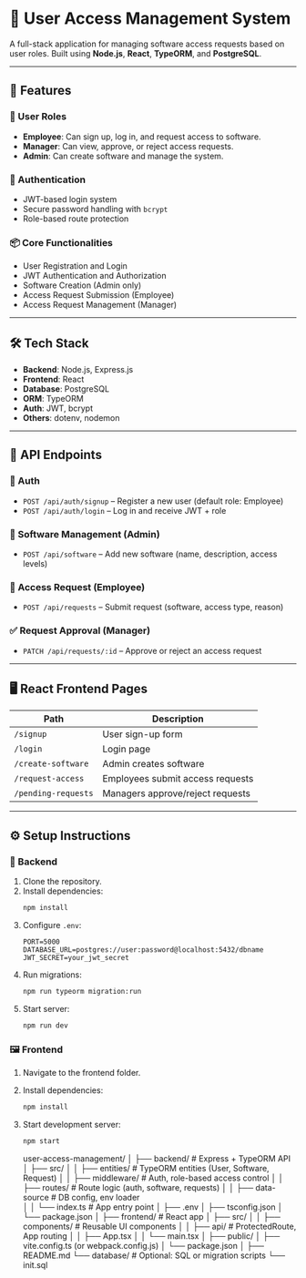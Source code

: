 
# 🧭 User Access Management System

A full-stack application for managing software access requests based on user roles. Built using **Node.js**, **React**, **TypeORM**, and **PostgreSQL**.

---

## 🚀 Features

### 👤 User Roles

- **Employee**: Can sign up, log in, and request access to software.
- **Manager**: Can view, approve, or reject access requests.
- **Admin**: Can create software and manage the system.

### 🔐 Authentication

- JWT-based login system
- Secure password handling with `bcrypt`
- Role-based route protection

### 📦 Core Functionalities

- User Registration and Login
- JWT Authentication and Authorization
- Software Creation (Admin only)
- Access Request Submission (Employee)
- Access Request Management (Manager)

---

## 🛠 Tech Stack

- **Backend**: Node.js, Express.js
- **Frontend**: React
- **Database**: PostgreSQL
- **ORM**: TypeORM
- **Auth**: JWT, bcrypt
- **Others**: dotenv, nodemon

---

## 📄 API Endpoints

### 🔐 Auth

- `POST /api/auth/signup` – Register a new user (default role: Employee)
- `POST /api/auth/login` – Log in and receive JWT + role

### 🧩 Software Management (Admin)

- `POST /api/software` – Add new software (name, description, access levels)

### 📝 Access Request (Employee)

- `POST /api/requests` – Submit request (software, access type, reason)

### ✅ Request Approval (Manager)

- `PATCH /api/requests/:id` – Approve or reject an access request

---

## 🖥️ React Frontend Pages

| Path                | Description                    |
|---------------------|--------------------------------|
| `/signup`           | User sign-up form              |
| `/login`            | Login page                     |
| `/create-software`  | Admin creates software         |
| `/request-access`   | Employees submit access requests |
| `/pending-requests` | Managers approve/reject requests |

---

## ⚙️ Setup Instructions

### 🧩 Backend

1. Clone the repository.
2. Install dependencies:
   ```bash
   npm install
   ```
3. Configure `.env`:
   ```env
   PORT=5000
   DATABASE_URL=postgres://user:password@localhost:5432/dbname
   JWT_SECRET=your_jwt_secret
   ```
4. Run migrations:
   ```bash
   npm run typeorm migration:run
   ```
5. Start server:
   ```bash
   npm run dev
   ```

### 🖼️ Frontend

1. Navigate to the frontend folder.
2. Install dependencies:
   ```bash
   npm install
   ```
3. Start development server:
   ```bash
   npm start
   ```

   user-access-management/
│
├── backend/                  # Express + TypeORM API
│   ├── src/
│   │   ├── entities/         # TypeORM entities (User, Software, Request)
│   │   ├── middleware/       # Auth, role-based access control
│   │   ├── routes/           # Route logic (auth, software, requests)
│   │   ├── data-source       # DB config, env loader      
│   │   └── index.ts          # App entry point
│   ├── .env
│   ├── tsconfig.json
│   └── package.json
│
├── frontend/                 # React app
│   ├── src/
│   │   ├── components/       # Reusable UI components
│   │   ├── api/              # ProtectedRoute, App routing
│   │   ├── App.tsx
│   │   └── main.tsx
│   ├── public/
│   ├── vite.config.ts (or webpack.config.js)
│   └── package.json
│
├── README.md
└── database/                 # Optional: SQL or migration scripts
    └── init.sql



